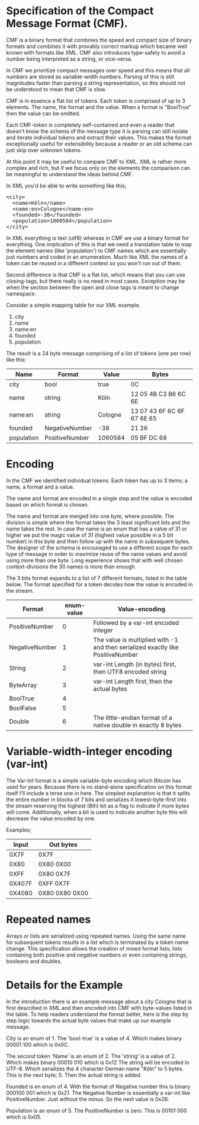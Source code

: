 # Specification of the Compact Message Format (CMF).

CMF is a binary format that combines the speed and compact size of binary
formats and combines it with provably correct markup which became well known
with formats like XML.  CMF also introduces type-safety to avoid a number
being interpreted as a string, or vice-versa.

In CMF we prioritize compact messages over speed and this means that all
numbers are stored as variable-width numbers. Parsing of this is still
magnitudes faster than parsing a string representation, so this should not
be understood to mean that CMF is slow.

CMF is in essence a flat list of tokens. Each token is comprised of up to 3
elements. The name, the format and the value.  When a format is "BoolTrue"
then the value can be omitted.

Each CMF-token is completely self-contained and even a reader that doesn't
know the schema of the message type it is parsing can still isolate and
iterate individual tokens and extract their values. This makes the format
exceptionally useful for extensibility because a reader or an old schema
can just skip over unknown tokens.

At this point it may be useful to compare CMF to XML. XML is rather more
complex and rich, but if we focus only on the elements the comparison can
be meaningful to understand the ideas behind CMF.

In XML you'd be able to write something like this;

<pre>&lt;city>
  &lt;name>Köln&lt;/name>
  &lt;name:en>Cologne&lt;/name:en>
  &lt;founded>-38&lt;/founded>
  &lt;population>1060584&lt;/population>
&lt;/city></pre>

In XML everything is text (utf8) whereas in CMF we use a binary format for
everything. One implication of this is that we need a translation table to
map the element names (like 'population') to CMF names which are
essentially just numbers and coded in an enumeration.  Much like XML the
names of a token can be reused in a different context so you won't run out
of them.

Second difference is that CMF is a flat list, which means that you can use
closing-tags, but there really is no need in most cases. Exception may be
when the section between the open and close tags is meant to change
namespace.

Consider a simple mapping table for our XML example.

1. city
2. name
3. name:en
4. founded
5. population

The result is a 24 byte message comprising of a list of tokens (one per
row) like this:

|Name|Format|Value|Bytes|
|---|---|---|---|
|city|bool|true|0C|
|name|string|Köln|12 05 4B C3 B6 6C 6E|
|name:en|string|Cologne|13 07 43 6F 6C 6F 67 6E 65|
|founded|NegativeNumber|-38|21 26|
|population|PositiveNumber|1060584|05 BF DC 68|


# Encoding

In the CMF we identified individual tokens. Each token has up to 3 items; a
name, a format and a value.

The name and format are encoded in a single step and the value is encoded
based on which format is chosen.

The name and format are merged into one byte, where possible. The division
is simple where the format takes the 3 least significant bits and the
name takes the rest. In case the name is an enum that has a value of 31 or
higher we put the magic value of 31 (highest value possible in a 5 bit
number) in this byte and then follow up with the name in subsequent
bytes.  The designer of the schema is encouraged to use a different scope
for each type of message in order to maximize reuse of the name values and
avoid using more than one byte. Long experience shows that with well chosen
context-divisions the 30 names is more than enough.

The 3 bits format expands to a list of 7 different formats, listed in the
table below. The format specified for a token decides how the value is
encoded in the stream.

|Format|enum-value|Value-encoding|
|---|---|---|
|PositiveNumber|0|Followed by a var-int encoded integer|
|NegativeNumber|1|The value is multiplied with -1 and then serialized exactly like PositiveNumber|
|String|2|var-int Length (in bytes) first, then UTF8 encoded string|
|ByteArray|3|var-int Length first, then the actual bytes|
|BoolTrue|4||
|BoolFalse|5||
|Double|6|The little-endian format of a native double in exactly 8 bytes|

# Variable-width-integer encoding (var-int)

The Var-Int format is a simple variable-byte encoding which Bitcoin has
used for years. Because there is no stand-alone specification on this
format itself I'll include a terse one in here.
The simplest explanation is that it splits the entire number in blocks of 7
bits and serializes it lowest-byte-first into the stream reserving the
highest (8th) bit as a flag to indicate if more bytes will come.
Additionally, when a bit is used to indicate another byte this will
decrease the value encoded by one.

Examples;

| Input|Out bytes|
|------|---------|
|0X7F  |0X7F     |
|0X80  |0X80 0X00|
|0XFF  |0X80 0X7F|
|0X407F|0XFF 0X7F|
|0X4080|0X80 0X80 0X00|

# Repeated names

Arrays or lists are serialized using repeated names.
Using the same name for subsequent tokens results in a list which is terminated by a token name change.
This specification allows the creation of mixed format lists;
lists containing both positive and negative numbers or even containing strings, booleans and doubles.

# Details for the Example

In the introduction there is an example message about a city Cologne that is first
described in XML and then encoded into CMF with byte-values listed in the
table. To help readers understand the format better, here is the step by
step logic towards the actual byte values that make up our example message.

City is an enum of 1. The 'bool-true' is a value of 4. Which makes binary
00001 100 which is 0x0C.

The second token 'Name' is an enum of 2. The 'string' is a value of 2.
Which makes binary 00010 010 which is 0x12
The string will be encoded in UTF-8. Which serializes the 4 character
German name "Köln" to 5 bytes. This is the next byte; 5.  Then the actual
string is added.

Founded is en enum of 4. With the format of Negative number this is binary
000100 001 which is 0x21. The Negative Number is essentially a var-int
like PositiveNumber. Just without the minus. So the next value is 0x26.

Population is an enum of 5. The PositiveNumber is zero. This is 00101 000
which is 0x05.
